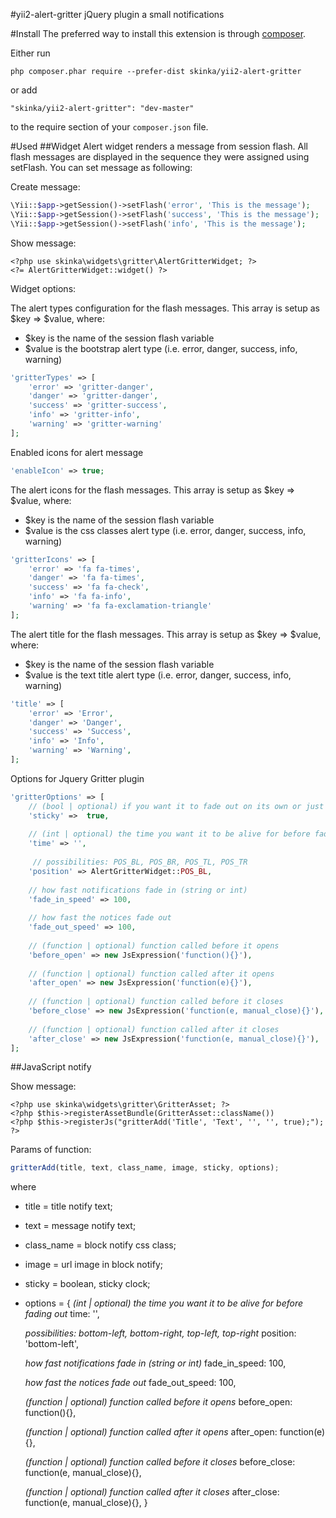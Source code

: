 #yii2-alert-gritter
jQuery plugin a small notifications

#Install
The preferred way to install this extension is through [composer](http://getcomposer.org/download/).

Either run

```
php composer.phar require --prefer-dist skinka/yii2-alert-gritter
```

or add

```
"skinka/yii2-alert-gritter": "dev-master"
```

to the require section of your `composer.json` file.

#Used
##Widget
Alert widget renders a message from session flash. All flash messages are displayed
in the sequence they were assigned using setFlash. You can set message as following:

Create message:
```php
\Yii::$app->getSession()->setFlash('error', 'This is the message');
\Yii::$app->getSession()->setFlash('success', 'This is the message');
\Yii::$app->getSession()->setFlash('info', 'This is the message');
```
Show message:
```
<?php use skinka\widgets\gritter\AlertGritterWidget; ?>
<?= AlertGritterWidget::widget() ?>
```
Widget options:

The alert types configuration for the flash messages.
This array is setup as $key => $value, where:
- $key is the name of the session flash variable
- $value is the bootstrap alert type (i.e. error, danger, success, info, warning)
```php
'gritterTypes' => [
    'error' => 'gritter-danger',
    'danger' => 'gritter-danger',
    'success' => 'gritter-success',
    'info' => 'gritter-info',
    'warning' => 'gritter-warning'
];
```

Enabled icons for alert message
```php
'enableIcon' => true;
```

The alert icons for the flash messages.
This array is setup as $key => $value, where:
- $key is the name of the session flash variable
- $value is the css classes alert type (i.e. error, danger, success, info, warning)
```php
'gritterIcons' => [
    'error' => 'fa fa-times',
    'danger' => 'fa fa-times',
    'success' => 'fa fa-check',
    'info' => 'fa fa-info',
    'warning' => 'fa fa-exclamation-triangle'
];
```

The alert title for the flash messages.
This array is setup as $key => $value, where:
- $key is the name of the session flash variable
- $value is the text title alert type (i.e. error, danger, success, info, warning)
```php
'title' => [
    'error' => 'Error',
    'danger' => 'Danger',
    'success' => 'Success',
    'info' => 'Info',
    'warning' => 'Warning',
];
```

Options for Jquery Gritter plugin
```php
'gritterOptions' => [
    // (bool | optional) if you want it to fade out on its own or just sit there
    'sticky' =>  true,
    
    // (int | optional) the time you want it to be alive for before fading out
    'time' => '',
    
     // possibilities: POS_BL, POS_BR, POS_TL, POS_TR
    'position' => AlertGritterWidget::POS_BL,
    
    // how fast notifications fade in (string or int)
    'fade_in_speed' => 100, 
    
    // how fast the notices fade out
    'fade_out_speed' => 100, 
    
    // (function | optional) function called before it opens
    'before_open' => new JsExpression('function(){}'),
    
    // (function | optional) function called after it opens
    'after_open' => new JsExpression('function(e){}'),
    
    // (function | optional) function called before it closes
    'before_close' => new JsExpression('function(e, manual_close){}'),
    
    // (function | optional) function called after it closes
    'after_close' => new JsExpression('function(e, manual_close){}'),
];
```

##JavaScript notify

Show message:
```
<?php use skinka\widgets\gritter\GritterAsset; ?>
<?php $this->registerAssetBundle(GritterAsset::className())
<?php $this->registerJs("gritterAdd('Title', 'Text', '', '', true);"); ?>
```

Params of function:
```js
gritterAdd(title, text, class_name, image, sticky, options);
```
where

- title = title notify text;
- text = message notify text;
- class_name = block notify css class;
- image = url image in block notify;
- sticky = boolean, sticky clock;
- options = {
    *(int | optional) the time you want it to be alive for before fading out*
    time: '',
    
    *possibilities: bottom-left, bottom-right, top-left, top-right*
    position: 'bottom-left',
    
    *how fast notifications fade in (string or int)*
    fade_in_speed: 100, 
    
    *how fast the notices fade out*
    fade_out_speed: 100, 
    
    *(function | optional) function called before it opens*
    before_open: function(){},
    
    *(function | optional) function called after it opens*
    after_open: function(e){},
    
    *(function | optional) function called before it closes*
    before_close: function(e, manual_close){},
    
    *(function | optional) function called after it closes*
    after_close: function(e, manual_close){},
}